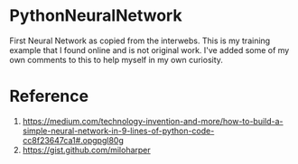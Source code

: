 # PythonNeuralNetwork
First Neural Network as copied from the interwebs. This is my training example that I found online and is not original work. I've added some of my own comments to this to help myself in my own curiosity.

# Reference
1. https://medium.com/technology-invention-and-more/how-to-build-a-simple-neural-network-in-9-lines-of-python-code-cc8f23647ca1#.opgpgl80g
2. https://gist.github.com/miloharper
